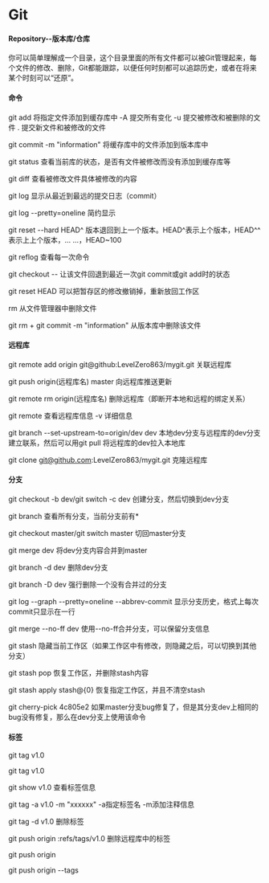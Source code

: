 # Git

#### Repository--版本库/仓库

你可以简单理解成一个目录，这个目录里面的所有文件都可以被Git管理起来，每个文件的修改、删除，Git都能跟踪，以便任何时刻都可以追踪历史，或者在将来某个时刻可以“还原”。

#### 命令

git add <filename>	将指定文件添加到缓存库中	-A	提交所有变化 -u	提交被修改和被删除的文件	.		提交新文件和被修改的文件

git commit -m "information"	将缓存库中的文件添加到版本库中

git status 查看当前库的状态，是否有文件被修改而没有添加到缓存库等

git diff	查看被修改文件具体被修改的内容

git log	显示从最近到最远的提交日志（commit）

git log --pretty=oneline	简约显示

git reset --hard HEAD^	版本退回到上一个版本。HEAD^表示上个版本，HEAD^^表示上上个版本，... ...，HEAD~100

git reflog	查看每一次命令

git checkout -- <filename>	让该文件回退到最近一次git commit或git add时的状态

git reset HEAD <filename>	可以把暂存区的修改撤销掉，重新放回工作区

rm <filename>	从文件管理器中删除文件

git rm <filename>	+	git commit -m "information" 从版本库中删除该文件

#### 远程库

git remote add origin git@github:LevelZero863/mygit.git	关联远程库

git push origin(远程库名) master	向远程库推送更新

git remote rm origin(远程库名)	删除远程库（即断开本地和远程的绑定关系）

git remote	查看远程库信息	-v	详细信息

git branch --set-upstream-to=origin/dev dev	本地dev分支与远程库的dev分支建立联系，然后可以用git pull 将远程库的dev拉入本地库

git clone git@github.com:LevelZero863/mygit.git	克隆远程库

#### 分支

git checkout -b dev/git switch -c dev	创建分支，然后切换到dev分支

git branch	查看所有分支，当前分支前有*

git checkout master/git switch master	切回master分支

git merge dev	将dev分支内容合并到master

git branch -d dev	删除dev分支

git branch -D dev	强行删除一个没有合并过的分支

git log --graph --pretty=oneline --abbrev-commit	显示分支历史，格式上每次commit只显示在一行

git merge --no-ff dev	使用--no-ff合并分支，可以保留分支信息

git stash	隐藏当前工作区（如果工作区中有修改，则隐藏之后，可以切换到其他分支）

git stash pop	恢复工作区，并删除stash内容

git stash apply stash@{0}	恢复指定工作区，并且不清空stash

git cherry-pick 4c805e2	如果master分支bug修复了，但是其分支dev上相同的bug没有修复，那么在dev分支上使用该命令

#### 标签

git tag v1.0

git tag v1.0 <commit id>

git show v1.0	查看标签信息

git tag -a v1.0 -m "xxxxxx" <commit id>	-a指定标签名 -m添加注释信息

git tag -d v1.0 删除标签

git push origin :refs/tags/v1.0	删除远程库中的标签

git push origin <tagname>

git push origin --tags 




